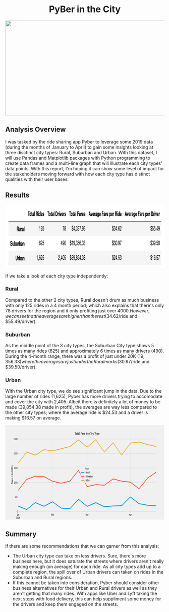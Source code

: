 <h1 align = "Center"> PyBer in the City
</h1>

<p align = "center">
<img src = "https://img.yle.fi/uutiset/kotimaa/article9708622.ece/ALTERNATES/w960/uber%20kuljettaja" width = "700" height = "300">
 </p>

## Analysis Overview

I was tasked by the ride sharing app Pyber to leverage some 2019 data (during the months of January to April) to gain some insights looking at three disctinct city types: Rural, Suburban and Urban. With this dataset, I will use Pandas and Matplotlib packages with Python programming to create data frames and a multi-line graph that will illustrate each city types' data points. With this report, I'm hoping it can show some level of impact for the stakeholders moving forward with how each city type has distinct qualities with their user bases.
 
## Results

<p align = "center">
<img src = "https://github.com/JoseCalucag/PyBer/blob/master/analysis/Pyber%20Chart.png" width = "900" height = "200">
 </p>
 
 If we take a look of each city type independently:
 
 ### Rural </br>
Compared to the other 2 city types, Rural doesn't drum as much business with only 125 rides in a 4 month period; which also explains that there's only 78 drivers for the region and it only profiting just over $4000. However, we can see that the averages are higher than the rest ($34.62/ride and $55.49/driver).
 
 ### Suburban </br>
 As the middle point of the 3 city types, the Suburban City type shows 5 times as many rides (625) and approximately 6 times as many drivers (490). During the 4-month range, there was a profit of just under 20K ($19,356.33) where the averages are just under the Rural marks ($30.97/ride and $39.50/driver).
 
 ### Urban </br>
 With the Urban city type, we do see significant jump in the data. Due to the large number of rides (1,625), Pyber has more drivers trying to accomodate and cover the city with 2,405. Albeit there is definitely a lot of money to be made (39,854.38 made in profit), the averages are way less compared to the other city types; where the average ride is $24.53 and a driver is making $16.57 on average. </br>
 

<p align = "center">
<img src = "https://github.com/JoseCalucag/PyBer/blob/master/analysis/pyber_challenge.png" width = "800" height = "300">
 </p>

## Summary </br>
If there are some recommendations that we can garner from this analysis: </br>

- The Urban city type can take on less drivers. Sure, there's more business here, but it does saturate the streets where drivers aren't really making enough (on average) for each ride. As all city types add up to a complete region, the spill over of Urban drivers can taken on rides in the Suburban and Rural regions.
- If this cannot be taken into consideration, Pyber should consider other business alternatives for their Urban and Rural drivers as well as they aren't getting that many rides. With apps like Uber and Lyft taking the next steps with food delivery, this can help suppliment some money for the drivers and keep them engaged on the streets.
